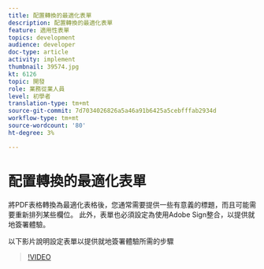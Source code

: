 ```yaml
---
title: 配置轉換的最適化表單
description: 配置轉換的最適化表單
feature: 適用性表單
topics: development
audience: developer
doc-type: article
activity: implement
thumbnail: 39574.jpg
kt: 6126
topic: 開發
role: 業務從業人員
level: 初學者
translation-type: tm+mt
source-git-commit: 7d7034026826a5a46a91b6425a5cebfffab2934d
workflow-type: tm+mt
source-wordcount: '80'
ht-degree: 3%

---
```


# 配置轉換的最適化表單

將PDF表格轉換為最適化表格後，您通常需要提供一些有意義的標題，而且可能需要重新排列某些欄位。 此外，表單也必須設定為使用Adobe Sign整合，以提供就地簽署體驗。

以下影片說明設定表單以提供就地簽署體驗所需的步驟

>[!VIDEO](https://video.tv.adobe.com/v/39574/?quality=9&learn=on)

